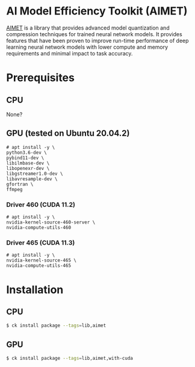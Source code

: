 # AI Model Efficiency Toolkit (AIMET)

<a href="https://quic.github.io/aimet-pages/index.html">AIMET</a> is a library
that provides advanced model quantization and compression techniques for
trained neural network models.  It provides features that have been proven to
improve run-time performance of deep learning neural network models with lower
compute and memory requirements and minimal impact to task accuracy.

<a name="prereqs"></a>
# Prerequisites

<a name="prereqs_cpu"></a>
## CPU

None?

<a name="prereqs_gpu"></a>
## GPU (tested on Ubuntu 20.04.2)

```
# apt install -y \
python3.6-dev \
pybind11-dev \
libilmbase-dev \
libopenexr-dev \
libgstreamer1.0-dev \
libavresample-dev \
gfortran \
ffmpeg
```

### Driver 460 (CUDA 11.2)

```
# apt install -y \
nvidia-kernel-source-460-server \
nvidia-compute-utils-460
```

### Driver 465 (CUDA 11.3)

```
# apt install -y \
nvidia-kernel-source-465 \
nvidia-compute-utils-465
```

<a name="install"></a>
# Installation

<a name="install_cpu"></a>
## CPU

```bash
$ ck install package --tags=lib,aimet
```

<a name="install_gpu"></a>
## GPU

```bash
$ ck install package --tags=lib,aimet,with-cuda
```
